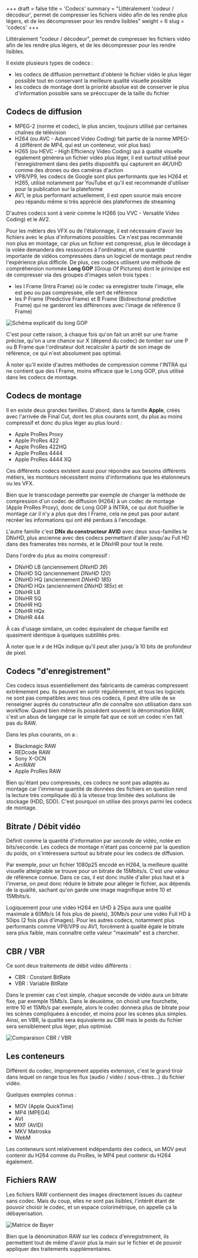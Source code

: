 +++
draft = false
title = 'Codecs'
summary = "Littéralement 'codeur / décodeur', permet de compresser les fichiers vidéo afin de les rendre plus légers, et de les décompresser pour les rendre lisibles"
weight = 6
slug = 'codecs'
+++

Littéralement "codeur / décodeur", permet de compresser les fichiers vidéo afin de les rendre plus légers, et de les décompresser pour les rendre lisibles.

Il existe plusieurs types de codecs :
* les codecs de diffusion permettant d'obtenir le fichier vidéo le plus léger possible tout en conservant la meilleure qualité visuelle possible
* les codecs de montage dont la priorité absolue est de conserver le plus d'information possible sans se préoccuper de la taille du fichier

## Codecs de diffusion
* MPEG-2 (norme et codec), le plus ancien, toujours utilisé par certaines chaînes de télévision
* H264 (ou AVC - Advanced Video Coding) fait partie de la norme MPEG-4 (différent de MP4, qui est un conteneur, voir plus bas)
* H265 (ou HEVC - High Efficiency Video Coding) qui à qualité visuelle également génèrera un fichier vidéo plus léger, il est surtout utilisé pour l'enregistrement dans des petits dispositifs qui capturent en 4K/UHD comme des drones ou des caméras d'action
* VP8/VP9, les codecs de Google sont plus performants que les H264 et H265, utilisé notamment par YouTube et qu'il est recommandé d'utiliser pour la publication sur la plateforme
* AV1, le plus performant actuellement, il est open source mais encore peu répandu même si très apprécié des plateformes de streaming

D'autres codecs sont à venir comme le H266 (ou VVC - Versatile Video Coding) et le AV2.

Pour les métiers des VFX ou de l'étalonnage, il est nécessaire d'avoir les fichiers avec le plus d'informations possibles. Ce n'est pas recommandé non plus en montage, car plus un fichier est compressé, plus le décodage à la volée demandera des ressources à l'ordinateur, et une quantité importante de vidéos compressées dans un logiciel de montage peut rendre l'expérience plus difficile. De plus, ces codecs utilisent une méthode de compréhension nommée **Long GOP** (Group Of Pictures) dont le principe est de compresser via des groupes d'images selon trois types :
* les I Frame (Intra Frame) où le codec va enregistrer toute l'image, elle est peu ou pas compressée, elle sert de référence
* les P Frame (Predictive Frame) et B Frame (Bidirectional predictive Frame) qui ne garderont les différences avec l'image de référence (I Frame)

![Schéma explicatif du long GOP](https://upload.wikimedia.org/wikipedia/commons/thumb/6/64/I_P_and_B_frames.svg/1920px-I_P_and_B_frames.svg.png)

C'est pour cette raison, à chaque fois qu'on fait un arrêt sur une frame précise, qu'on a une chance sur X (dépend du codec) de tomber sur une P ou B Frame que l'ordinateur doit recalculer à partir de son image de référence, ce qui n'est absolument pas optimal.

À noter qu'il existe d'autres méthodes de compression comme l'INTRA qui ne contient que des I Frame, moins efficace que le Long GOP, plus utilisé dans les codecs de montage.

## Codecs de montage
Il en existe deux grandes familles. D'abord, dans la famille **Apple**, créés avec l'arrivée de Final Cut, dont les plus courants sont, du plus au moins compressif et donc du plus léger au plus lourd :
* Apple ProRes Proxy
* Apple ProRes 422
* Apple ProRes 422HQ
* Apple ProRes 4444
* Apple ProRes 4444 XQ

Ces différents codecs existent aussi pour répondre aux besoins différents métiers, les monteurs nécessitent moins d'informations que les étalonneurs ou les VFX.

Bien que le transcodage permette par exemple de changer la méthode de compression d'un codec de diffusion (H264) à un codec de montage (Apple ProRes Proxy), donc de Long GOP à INTRA, ce qui doit fluidifier le montage car il n'y a plus que des I Frame, cela ne peut pas pour autant recréer les informations qui ont été perdues à l'encodage.

L'autre famille c'est **DNx du constructeur AVID** avec deux sous-familles le DNxHD, plus ancienne avec des codecs permettant d'aller jusqu'au Full HD dans des framerates très normés, et le DNxHR pour tout le reste.

Dans l'ordre du plus au moins compressif :
* DNxHD LB (anciennement *DNxHD 36*)
* DNxHD SQ (anciennement *DNxHD 120*)
* DNxHD HQ (anciennement *DNxHD 185*)
* DNxHD HQx (anciennement *DNxHD 185x*)
et
* DNxHR LB
* DNxHR SQ
* DNxHR HQ
* DNxHR HQx
* DNxHR 444

À cas d'usage similaire, un codec équivalent de chaque famille est quasiment identique à quelques subtilités près.

À noter que le *x* de HQx indique qu'il peut aller jusqu'à 10 bits de profondeur de pixel.

## Codecs "d'enregistrement"
Ces codecs issus essentiellement des fabricants de caméras compressent extrêmement peu. Ils peuvent en sortir régulièrement, et tous les logiciels ne sont pas compatibles avec tous ces codecs, il peut être utile de se renseigner auprès du constructeur afin de connaître son utilisation dans son workflow. Quand bien même ils possèdent souvent la dénomination RAW, c'est un abus de langage car le simple fait que ce soit un codec n'en fait pas du RAW.

Dans les plus courants, on a :
* Blackmagic RAW
* REDcode RAW
* Sony X-OCN
* ArriRAW
* Apple ProRes RAW

Bien qu'étant peu compressés, ces codecs ne sont pas adaptés au montage car l'immense quantité de données des fichiers en question rend la lecture très compliquée dû à la vitesse trop limitée des solutions de stockage (HDD, SDD). C'est pourquoi on utilise des proxys parmi les codecs de montage.

## Bitrate / Débit vidéo
Définit comme la quantité d'information par seconde de vidéo, notée en bits/seconde. Les codecs de montage n'étant pas concerné par la question du poids, on s'intéressera surtout au bitrate pour les codecs de diffusion.

Par exemple, pour un fichier 1080p25 encodé en H264, la meilleure qualité visuelle atteignable se trouve pour un bitrate de 15Mbits/s. C'est une valeur de référence connue. Dans ce cas, il est donc inutile d'aller plus haut et à l'inverse, on peut donc réduire le bitrate pour alléger le fichier, aux dépends de la qualité, sachant qu'on garde une image magnifique entre 10 et 15Mbits/s.

Logiquement pour une vidéo H264 en UHD à 25ips aura une qualité maximale à 60Mb/s (4 fois plus de pixels), 30Mb/s pour une vidéo Full HD à 50ips (2 fois plus d'images).
Pour les autres codecs, notamment plus performants comme VP8/VP9 ou AV1, forcément à qualité égale le bitrate sera plus faible, mais connaître cette valeur "maximale" est à chercher.

## CBR / VBR
Ce sont deux traitements de débit vidéo différents :
* CBR : Constant BitRate
* VBR : Variable BitRate

Dans le premier cas c'est simple, chaque seconde de vidéo aura un bitrate fixe, par exemple 15Mb/s. Dans le deuxième, on choisit une fourchette, entre 10 et 15Mb/s par exemple, alors le codec donnera plus de bitrate pour les scènes compliquées à encoder, et moins pour les scènes plus simples. Ainsi, en VBR, la qualité sera équivalente au CBR mais le poids du fichier sera sensiblement plus léger, plus optimisé.

![Comparaison CBR / VBR](https://streaminglearningcenter.com/wp-content/uploads/2021/07/OTT_MI_5-476x525.png)

## Les conteneurs
Différent du codec, improprement appelés extension, c'est le grand tiroir dans lequel on range tous les flux (audio / vidéo / sous-titres…) du fichier vidéo.

Quelques exemples connus :
* MOV (Apple QuickTime)
* MP4  (MPEG4)
* AVI
* MXF (AVID)
* MKV Matroska
* WebM

Les conteneurs sont relativement indépendants des codecs, un MOV peut contenir du H264 comme du ProRes, le MP4 peut contenir du H264 également.

## Fichiers RAW
Les fichiers RAW contiennent des images directement issues du capteur sans codec. Mais du coup, elles ne sont pas lisibles, l'intérêt étant de pouvoir choisir le codec, et un espace colorimétrique, on appelle ça la débayerisation.

![Matrice de Bayer](https://upload.wikimedia.org/wikipedia/commons/thumb/3/37/Bayer_pattern_on_sensor.svg/1024px-Bayer_pattern_on_sensor.svg.png)

Bien que la dénomination RAW sur les codecs d'enregistrement, ils permettent tout de même d'avoir plus la main sur le fichier et de pouvoir appliquer des traitements supplémentaires.